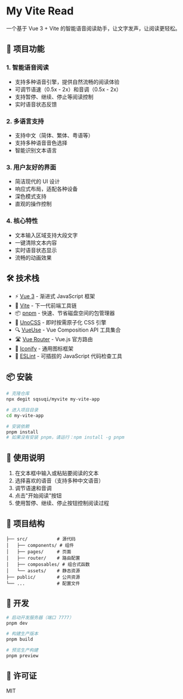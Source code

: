 # My Vite Read

一个基于 Vue 3 + Vite 的智能语音阅读助手，让文字发声，让阅读更轻松。

## 🎯 项目功能

### 1. 智能语音阅读
- 支持多种语音引擎，提供自然流畅的阅读体验
- 可调节语速（0.5x - 2x）和音调（0.5x - 2x）
- 支持暂停、继续、停止等阅读控制
- 实时语音状态反馈

### 2. 多语言支持
- 支持中文（简体、繁体、粤语等）
- 支持多种语音音色选择
- 智能识别文本语言

### 3. 用户友好的界面
- 简洁现代的 UI 设计
- 响应式布局，适配各种设备
- 深色模式支持
- 直观的操作控制

### 4. 核心特性
- 文本输入区域支持大段文字
- 一键清除文本内容
- 实时语音状态显示
- 流畅的动画效果

## 🛠️ 技术栈

- ⚡️ [Vue 3](https://github.com/vuejs/core) - 渐进式 JavaScript 框架
- 🎯 [Vite](https://github.com/vitejs/vite) - 下一代前端工具链
- 📦 [pnpm](https://pnpm.io/) - 快速、节省磁盘空间的包管理器
- 🎨 [UnoCSS](https://github.com/unocss/unocss) - 即时按需原子化 CSS 引擎
- 🔍 [VueUse](https://github.com/antfu/vueuse) - Vue Composition API 工具集合
- 🛣️ [Vue Router](https://github.com/vuejs/vue-router) - Vue.js 官方路由
- 🎯 [Iconify](https://iconify.design) - 通用图标框架
- 🧹 [ESLint](https://github.com/antfu/eslint-config) - 可插拔的 JavaScript 代码检查工具

## 📦 安装

```bash
# 克隆仓库
npx degit sqsuqi/myvite my-vite-app

# 进入项目目录
cd my-vite-app

# 安装依赖
pnpm install
# 如果没有安装 pnpm，请运行：npm install -g pnpm
```

## 🚀 使用说明

1. 在文本框中输入或粘贴要阅读的文本
2. 选择喜欢的语音（支持多种中文语音）
3. 调节语速和音调
4. 点击"开始阅读"按钮
5. 使用暂停、继续、停止按钮控制阅读过程

## 📝 项目结构

```
├── src/           # 源代码
│   ├── components/ # 组件
│   ├── pages/     # 页面
│   ├── router/    # 路由配置
│   ├── composables/ # 组合式函数
│   └── assets/    # 静态资源
├── public/        # 公共资源
└── ...            # 配置文件
```

## 🔧 开发

```bash
# 启动开发服务器（端口 7777）
pnpm dev

# 构建生产版本
pnpm build

# 预览生产构建
pnpm preview
```

## 📄 许可证

MIT
